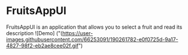 # FruitsAppUI
FruitsAppUI is an application that allows you to select a fruit and read its description
![Demo] ("(https://user-images.githubusercontent.com/66253091/190261782-e0f0725d-9a17-4827-98f2-eb2ae8cee02f.gif")
